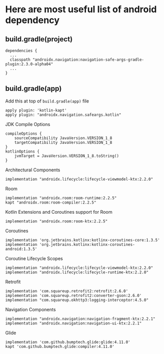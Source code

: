 # Here are most useful list of android dependency 

## build.gradle(project)
    
    dependencies {
      ...
      classpath "androidx.navigation:navigation-safe-args-gradle-plugin:2.3.0-alpha04"
      ...
    }

## build.gradle(app)

  Add this at top of `build.gradle(app)` file
   
    apply plugin: 'kotlin-kapt'
    apply plugin: "androidx.navigation.safeargs.kotlin"

   JDK Compile Options 
   
    compileOptions {
        sourceCompatibility JavaVersion.VERSION_1_8
        targetCompatibility JavaVersion.VERSION_1_8
    }
    kotlinOptions {
        jvmTarget = JavaVersion.VERSION_1_8.toString()
    }
    
    
   Architectural Components
   
    implementation "androidx.lifecycle:lifecycle-viewmodel-ktx:2.2.0"

   Room
   
    implementation "androidx.room:room-runtime:2.2.5"
    kapt "androidx.room:room-compiler:2.2.5"

   Kotlin Extensions and Coroutines support for Room
   
    implementation "androidx.room:room-ktx:2.2.5"

   Coroutines
   
    implementation 'org.jetbrains.kotlinx:kotlinx-coroutines-core:1.3.5'
    implementation 'org.jetbrains.kotlinx:kotlinx-coroutines-android:1.3.5'

   Coroutine Lifecycle Scopes
   
    implementation "androidx.lifecycle:lifecycle-viewmodel-ktx:2.2.0"
    implementation "androidx.lifecycle:lifecycle-runtime-ktx:2.2.0"

   Retrofit
   
    implementation 'com.squareup.retrofit2:retrofit:2.6.0'
    implementation 'com.squareup.retrofit2:converter-gson:2.6.0'
    implementation "com.squareup.okhttp3:logging-interceptor:4.5.0"

   Navigation Components
   
    implementation "androidx.navigation:navigation-fragment-ktx:2.2.1"
    implementation "androidx.navigation:navigation-ui-ktx:2.2.1"

   Glide
   
    implementation 'com.github.bumptech.glide:glide:4.11.0'
    kapt 'com.github.bumptech.glide:compiler:4.11.0'

